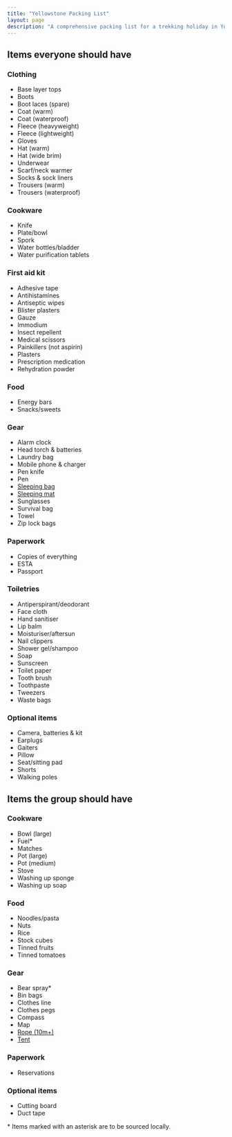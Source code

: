 ```yaml
---
title: "Yellowstone Packing List"
layout: page
description: "A comprehensive packing list for a trekking holiday in Yellowstone National Park."
---
```


## Items everyone should have

### Clothing
- Base layer tops
- Boots
- Boot laces (spare)
- Coat (warm)
- Coat (waterproof)
- Fleece (heavyweight)
- Fleece (lightweight)
- Gloves
- Hat (warm)
- Hat (wide brim)
- Underwear
- Scarf/neck warmer
- Socks & sock liners
- Trousers (warm)
- Trousers (waterproof)

### Cookware
- Knife
- Plate/bowl
- Spork
- Water bottles/bladder
- Water purification tablets

### First aid kit
- Adhesive tape
- Antihistamines
- Antiseptic wipes
- Blister plasters
- Gauze
- Immodium
- Insect repellent
- Medical scissors
- Painkillers (not aspirin)
- Plasters
- Prescription medication
- Rehydration powder

### Food
- Energy bars
- Snacks/sweets

### Gear
- Alarm clock
- Head torch & batteries
- Laundry bag
- Mobile phone & charger
- Pen knife
- Pen
- <ins>Sleeping bag</ins>
- <ins>Sleeping mat</ins>
- Sunglasses
- Survival bag
- Towel
- Zip lock bags

### Paperwork
- Copies of everything
- ESTA
- Passport

### Toiletries
- Antiperspirant/deodorant
- Face cloth
- Hand sanitiser
- Lip balm
- Moisturiser/aftersun
- Nail clippers
- Shower gel/shampoo
- Soap
- Sunscreen
- Toilet paper
- Tooth brush
- Toothpaste
- Tweezers
- Waste bags

### Optional items
- Camera, batteries & kit
- Earplugs
- Gaiters
- Pillow
- Seat/sitting pad
- Shorts
- Walking poles

## Items the group should have

### Cookware
- Bowl (large)
- Fuel*
- Matches
- Pot (large)
- Pot (medium)
- Stove
- Washing up sponge
- Washing up soap

### Food
- Noodles/pasta
- Nuts
- Rice
- Stock cubes
- Tinned fruits
- Tinned tomatoes

### Gear
- Bear spray*
- Bin bags
- Clothes line
- Clothes pegs
- Compass
- Map
- <ins>Rope (10m+)</ins>
- <ins>Tent</ins>

### Paperwork
- Reservations

### Optional items
- Cutting board
- Duct tape

\* Items marked with an asterisk are to be sourced locally.

<style>
    .site-header {
        background: #EEE;
    }
    .container {
        max-width: 100%;
    }
    main h3 {
        margin: 1.5rem 0 0;
    }
    main ins {
        display: inline;
        margin: 0;
        color: #2CD;
    }
    main ins:before {
        content: "";
    }
    main ul {
        margin: 0 0 1.5rem;
        padding: 0;
        list-style: none;
    }
/*    @media (min-width: 500px) {
        main ul {
            -webkit-column-count: 2;
               -moz-column-count: 2;
                    column-count: 2;
        }
    }
    @media (min-width: 700px) {
        main ul {
            -webkit-column-count: 3;
               -moz-column-count: 3;
                    column-count: 3;
        }
    }
    @media (min-width: 900px) {
        main ul {
            -webkit-column-count: 4;
               -moz-column-count: 4;
                    column-count: 4;
        }
    }
    @media (min-width: 1100px) {
        main ul {
            -webkit-column-count: 5;
               -moz-column-count: 5;
                    column-count: 5;
        }
    }*/
</style>